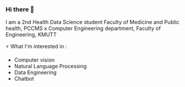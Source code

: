 ### Hi there 👋

I am a 2nd Health Data Science student Faculty of Medicine and Public health, PCCMS x Computer Engineering department, Faculty of Engineering, KMUTT
<!--
**tussanakorn/tussanakorn** is a ✨ _special_ ✨ repository because its `README.md` (this file) appears on your GitHub profile.

Here are some ideas to get you started:

- 🔭 I’m currently working on ...
- 🌱 I’m currently learning ...
- 👯 I’m looking to collaborate on ...
- 🤔 I’m looking for help with ...
- 💬 Ask me about ...
- 📫 How to reach me: ...
- 😄 Pronouns: ...
- ⚡ Fun fact: ...
-->


⚡ What I'm interested in : 

- Computer vision
- Natural Language Processing
- Data Engineering
- Chatbot




